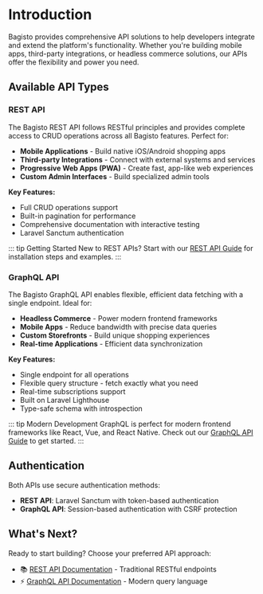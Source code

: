 # Introduction

Bagisto provides comprehensive API solutions to help developers integrate and extend the platform's functionality. Whether you're building mobile apps, third-party integrations, or headless commerce solutions, our APIs offer the flexibility and power you need.

## Available API Types

### REST API

The Bagisto REST API follows RESTful principles and provides complete access to CRUD operations across all Bagisto features. Perfect for:

- **Mobile Applications** - Build native iOS/Android shopping apps
- **Third-party Integrations** - Connect with external systems and services  
- **Progressive Web Apps (PWA)** - Create fast, app-like web experiences
- **Custom Admin Interfaces** - Build specialized admin tools

**Key Features:**
- Full CRUD operations support
- Built-in pagination for performance
- Comprehensive documentation with interactive testing
- Laravel Sanctum authentication

::: tip Getting Started
New to REST APIs? Start with our [REST API Guide](./rest-api) for installation steps and examples.
:::

### GraphQL API  

The Bagisto GraphQL API enables flexible, efficient data fetching with a single endpoint. Ideal for:

- **Headless Commerce** - Power modern frontend frameworks
- **Mobile Apps** - Reduce bandwidth with precise data queries
- **Custom Storefronts** - Build unique shopping experiences
- **Real-time Applications** - Efficient data synchronization

**Key Features:**
- Single endpoint for all operations
- Flexible query structure - fetch exactly what you need
- Real-time subscriptions support
- Built on Laravel Lighthouse
- Type-safe schema with introspection

::: tip Modern Development
GraphQL is perfect for modern frontend frameworks like React, Vue, and React Native. Check out our [GraphQL API Guide](./graphql-api) to get started.
:::

## Authentication

Both APIs use secure authentication methods:

- **REST API**: Laravel Sanctum with token-based authentication
- **GraphQL API**: Session-based authentication with CSRF protection

## What's Next?

Ready to start building? Choose your preferred API approach:

- 📚 [REST API Documentation](./rest-api) - Traditional RESTful endpoints
- ⚡ [GraphQL API Documentation](./graphql-api) - Modern query language
